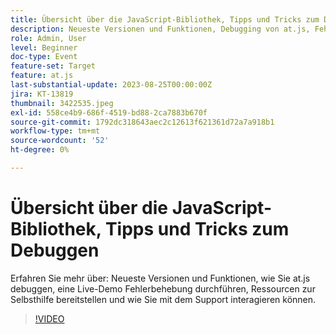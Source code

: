 ```yaml
---
title: Übersicht über die JavaScript-Bibliothek, Tipps und Tricks zum Debuggen
description: Neueste Versionen und Funktionen, Debugging von at.js, Fehlerbehebung bei Live-Demos, Selbsthilfe-Ressourcen und Support-Interaktionen.
role: Admin, User
level: Beginner
doc-type: Event
feature-set: Target
feature: at.js
last-substantial-update: 2023-08-25T00:00:00Z
jira: KT-13819
thumbnail: 3422535.jpeg
exl-id: 558ce4b9-686f-4519-bd88-2ca7883b670f
source-git-commit: 1792dc318643aec2c12613f621361d72a7a918b1
workflow-type: tm+mt
source-wordcount: '52'
ht-degree: 0%

---
```


# Übersicht über die JavaScript-Bibliothek, Tipps und Tricks zum Debuggen

Erfahren Sie mehr über: Neueste Versionen und Funktionen, wie Sie at.js debuggen, eine Live-Demo Fehlerbehebung durchführen, Ressourcen zur Selbsthilfe bereitstellen und wie Sie mit dem Support interagieren können.

>[!VIDEO](https://video.tv.adobe.com/v/3422535/?learn=on)
